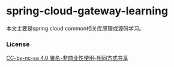 # spring-cloud-gateway-learning

本文主要是spring cloud common相关库原理或源码学习。

### License

[CC-by-nc-sa 4.0 署名-非商业性使用-相同方式共享](https://creativecommons.org/licenses/by-nc-sa/4.0/)


